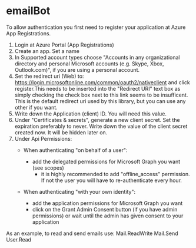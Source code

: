 # emailBot

To allow authentication you first need to register your application at Azure App Registrations.

1. Login at Azure Portal (App Registrations)
2. Create an app. Set a name
3. In Supported account types choose "Accounts in any organizational directory and personal Microsoft accounts (e.g. Skype, Xbox, Outlook.com)", if you are using a personal account.
4. Set the redirect uri (Web) to: https://login.microsoftonline.com/common/oauth2/nativeclient and click register.This needs to be inserted into the "Redirect URI" text box as simply checking the check box next to this link seems to be insufficent. This is the default redirect uri used by this library, but you can use any other if you want.	
5. Write down the Application (client) ID. You will need this value.
6. Under "Certificates & secrets", generate a new client secret. Set the expiration preferably to never. Write down the value of the client secret created now. It will be hidden later on.	
7. Under Api Permissions:
	- When authenticating "on behalf of a user":
		- add the delegated permissions for Microsoft Graph you want (see scopes)
      		- it is highly recommended to add "offline_access" permission. If not the user you will have to re-authenticate every hour.
      
	- When authenticating "with your own identity":
		- add the application permissions for Microsoft Graph you want
		- click on the Grant Admin Consent button (if you have admin permissions) or wait until the admin has given consent to your application
			
As an example, to read and send emails use:
  Mail.ReadWrite
  Mail.Send
  User.Read
